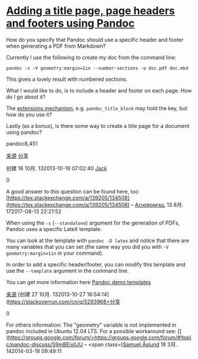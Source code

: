 # [Adding a title page, page headers and footers using Pandoc](https://stackoverrun.com/cn/q/5293968)

How do you specify that Pandoc should use a specific header and footer when generating a PDF from Markdown?

Currently I use the following to create my doc from the command line:

    pandoc -s -V geometry:margin=1in --number-sections -o doc.pdf doc.mkd

This gives a lovely result with numbered sections.

What I would like to do, is to include a header and footer on each page. How do I go about it?

The [extensions mechanism](http://johnmacfarlane.net/pandoc/demo/example9/pandocs-markdown.html), e.g. `pandoc_title_block` may hold the key, but how do you use it?

Lastly (as a bonus), is there some way to create a title page for a document using pandoc?

pandoc8,451

[来源](https://stackoverflow.com/q/19397100) [分享](https://stackoverrun.com/cn/q/5293968)

创建 16 10月. 132013-10-16 07:02:40 [Jack](https://stackoverflow.com/users/828757/)

 0

A good answer to this question can be found here, too [https://tex.stackexchange.com/a/139205/134508](https://tex.stackexchange.com/a/139205/134508) – [Aᴄʜᴇʀᴏɴғᴀɪʟ](https://stackoverflow.com/users/5552584/) 13 8月. 172017-08-13 22:21:52

When using the `-s` (`--standalone`) argument for the generation of PDFs, Pandoc uses a specific LateX template.

You can look at the template with `pandoc -D latex` and notice that there are many variables that you can set (the same way you did you with `-V geometry:margin=1in` in your command).

In order to add a specific header/footer, you can modify this template and use the `--template` argument in the command line.

You can get more information here [Pandoc demo templates](http://johnmacfarlane.net/pandoc/demo/example9/templates.html)

[来源](https://stackoverflow.com/q/19620699) [创建 27 10月. 132013-10-27 16:54:14](https://stackoverrun.com/cn/q/5293968>分享</a></small>
</p>
<p class=) [garnierclement](https://stackoverflow.com/users/2028639/)

 0

For others information: The "geometry" variable is not implemented in pandoc included in Ubuntu 12.04 LTS. For a possible workaround see: [](https://groups.google.com/forum/>https://groups.google.com/forum/#!topic/pandoc-discuss/59mBEixlIJU</a></span> – <span class=)[Samuel Åslund](https://stackoverflow.com/users/671282/) 18 3月. 142014-03-18 09:49:11